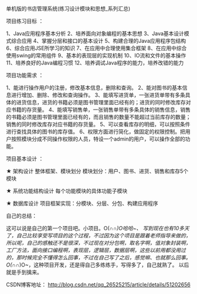 ﻿单机版的书店管理系统(练习设计模块和思想_系列汇总)

项目练习目标 ：

1、Java应用程序基本分析 
2、培养面向对象编程的基本思想 
3、Java基本设计模式综合应用 
4、掌握分层和接口的基本设计 
5、构建合理的Java应用程序包结构 
6、综合应用JSE所学习的知识 
7、在应用中合理使用集合框架 
8、在应用中综合使用swing的常用组件 
9、基本的表现层的实现机制 
10、IO流和文件的基本操作 
11、培养良好的Java编程习惯 
12、培养调试Java程序的能力，培养改错的能力


项目功能需求 ：

1、能进行操作用户的注册，修改基本信息，删除和查询。 
2、能对图书的基本信息进行增加、删除、修改和查询操作。 
3、能填写进货单，一张进货单带有多条具体的进货信息，进货的书籍必须是图书管理里面已经有的；进货的同时修改库存对应书籍的存货量。 
4、能填写销售单，一张销售单带有多条具体的销售信息，销售的书籍必须是图书管理里面已经有的，而且销售的数量不能超过当前库存的数量；销售的同时修改库存对应书籍的存货量。 
5、可以查看库存的明细，可以按照条件进行查找具体的图书的库存值。 
6、权限方面进行简化，做固定的权限控制。把用户按照模块分成不同操作权限的人员，特设一个admin的用户，可以操作全部的功能。

项目基本设计 ：

★ 架构设计 
整体框架、模块划分 
模块划分：用户、图书、进货、销售和库存5个模块

★ 系统功能结构设计 
每个功能模块的具体功能子模块

★ 数据库设计 
项目框架实现：分模块、分层、分包、构建应用程序

自己的总结：

这可以说是自己的第一个项目吧。小项目。O(∩_∩)O哈哈~、 
写到现在也有10多天了，自己比较享受写项目的这个过程，不过因为这个项目是跟着老师指导来做的，所以呢，自己的感触还不是很深，不过现在对分包啊，取名字啊，值对象封装啊，工厂方法，面向接口编程啊，表现层，逻辑层，数据层啊，这些以前用都没用过的，那时候完全不懂得怎么回事，不过在自己写了之后，感觉嘛、也就那么回事。 
O(∩_∩)O~，这种项目开发，还是得自己多练练手，写得多了，自己就熟了。 
以后就是手到擒来。 

CSDN博客地址：
http://blog.csdn.net/qq_26525215/article/details/51202656